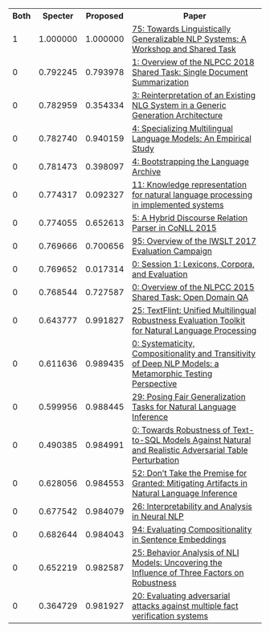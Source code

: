 <html><table><tr>
<th>Both</th>
<th>Specter</th>
<th>Proposed</th>
<th>Paper</th>
</tr>
<tr>
<td>1</td>
<td>1.000000</td>
<td>1.000000</td>
<td><a href="https://www.semanticscholar.org/paper/8472e999f723a9ccaffc6089b7be1865d8a1b863">75: Towards Linguistically Generalizable NLP Systems: A Workshop and Shared Task</a></td>
</tr>
<tr>
<td>0</td>
<td>0.792245</td>
<td>0.793978</td>
<td><a href="https://www.semanticscholar.org/paper/069b631410433ead8875507be57d404f970aeeec">1: Overview of the NLPCC 2018 Shared Task: Single Document Summarization</a></td>
</tr>
<tr>
<td>0</td>
<td>0.782959</td>
<td>0.354334</td>
<td><a href="https://www.semanticscholar.org/paper/3c3220a933d9c8ecb2c221c46542870ade1c908f">3: Reinterpretation of an Existing NLG System in a Generic Generation Architecture</a></td>
</tr>
<tr>
<td>0</td>
<td>0.782740</td>
<td>0.940159</td>
<td><a href="https://www.semanticscholar.org/paper/71dda4849b203e59c65d9a7b439837fb77621b7b">4: Specializing Multilingual Language Models: An Empirical Study</a></td>
</tr>
<tr>
<td>0</td>
<td>0.781473</td>
<td>0.398097</td>
<td><a href="https://www.semanticscholar.org/paper/5c4c2c4e4f04474c280ac7d0a74d8932147efa75">4: Bootstrapping the Language Archive</a></td>
</tr>
<tr>
<td>0</td>
<td>0.774317</td>
<td>0.092327</td>
<td><a href="https://www.semanticscholar.org/paper/5d9787adeb02dea08d936048bcf414faf7050668">11: Knowledge representation for natural language processing in implemented systems</a></td>
</tr>
<tr>
<td>0</td>
<td>0.774055</td>
<td>0.652613</td>
<td><a href="https://www.semanticscholar.org/paper/c11a6f711d86314f7d3b3b3ebeacc5c1eacfd29a">5: A Hybrid Discourse Relation Parser in CoNLL 2015</a></td>
</tr>
<tr>
<td>0</td>
<td>0.769666</td>
<td>0.700656</td>
<td><a href="https://www.semanticscholar.org/paper/cb0ab255c4079e2082ba6e3a807529527d96687c">95: Overview of the IWSLT 2017 Evaluation Campaign</a></td>
</tr>
<tr>
<td>0</td>
<td>0.769652</td>
<td>0.017314</td>
<td><a href="https://www.semanticscholar.org/paper/62ce6d48e5b304b2cc1805e0b30f5d45d84dd8bf">0: Session 1: Lexicons, Corpora, and Evaluation</a></td>
</tr>
<tr>
<td>0</td>
<td>0.768544</td>
<td>0.727587</td>
<td><a href="https://www.semanticscholar.org/paper/4d211b9c76fb0d82c522b847d08b92c1e7204499">0: Overview of the NLPCC 2015 Shared Task: Open Domain QA</a></td>
</tr>
<tr>
<td>0</td>
<td>0.643777</td>
<td>0.991827</td>
<td><a href="https://www.semanticscholar.org/paper/37c4ec8d4fcaaf7f2c3f01a2fb30e9e41d8865a2">25: TextFlint: Unified Multilingual Robustness Evaluation Toolkit for Natural Language Processing</a></td>
</tr>
<tr>
<td>0</td>
<td>0.611636</td>
<td>0.989435</td>
<td><a href="https://www.semanticscholar.org/paper/82be2b02c8fbedb94ef9170174e026c5d315b8ac">0: Systematicity, Compositionality and Transitivity of Deep NLP Models: a Metamorphic Testing Perspective</a></td>
</tr>
<tr>
<td>0</td>
<td>0.599956</td>
<td>0.988445</td>
<td><a href="https://www.semanticscholar.org/paper/dfb443f6ea3a7d388b0b93f6d44563526c06bcba">29: Posing Fair Generalization Tasks for Natural Language Inference</a></td>
</tr>
<tr>
<td>0</td>
<td>0.490385</td>
<td>0.984991</td>
<td><a href="https://www.semanticscholar.org/paper/e262e1aa4d1efb909705a2dfcf9df53d76cb4e12">0: Towards Robustness of Text-to-SQL Models Against Natural and Realistic Adversarial Table Perturbation</a></td>
</tr>
<tr>
<td>0</td>
<td>0.628056</td>
<td>0.984553</td>
<td><a href="https://www.semanticscholar.org/paper/6540ee01a87c3b3435da73f4e3297489d525c151">52: Don’t Take the Premise for Granted: Mitigating Artifacts in Natural Language Inference</a></td>
</tr>
<tr>
<td>0</td>
<td>0.677542</td>
<td>0.984079</td>
<td><a href="https://www.semanticscholar.org/paper/f0d6db2186d8bf2d8530f01de6c6518bb9711392">26: Interpretability and Analysis in Neural NLP</a></td>
</tr>
<tr>
<td>0</td>
<td>0.682644</td>
<td>0.984043</td>
<td><a href="https://www.semanticscholar.org/paper/3c092128a2c98e5e3be5f8872cf05c635430cd60">94: Evaluating Compositionality in Sentence Embeddings</a></td>
</tr>
<tr>
<td>0</td>
<td>0.652219</td>
<td>0.982587</td>
<td><a href="https://www.semanticscholar.org/paper/3395d5766969ed64fcadd633759019ddd63232fb">25: Behavior Analysis of NLI Models: Uncovering the Influence of Three Factors on Robustness</a></td>
</tr>
<tr>
<td>0</td>
<td>0.364729</td>
<td>0.981927</td>
<td><a href="https://www.semanticscholar.org/paper/3a16c38294ac8899825c488490199b854e05473a">20: Evaluating adversarial attacks against multiple fact verification systems</a></td>
</tr>
</table></html>
